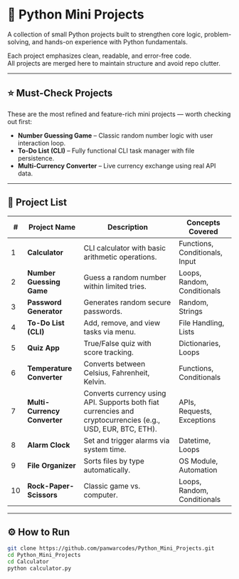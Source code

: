 # 🐍 Python Mini Projects

A collection of small Python projects built to strengthen core logic, problem-solving, and hands-on experience with Python fundamentals.

Each project emphasizes clean, readable, and error-free code.  
All projects are merged here to maintain structure and avoid repo clutter.

---

## ⭐ Must-Check Projects
These are the most refined and feature-rich mini projects — worth checking out first:
- **Number Guessing Game** – Classic random number logic with user interaction loop.
- **To-Do List (CLI)** – Fully functional CLI task manager with file persistence.
- **Multi-Currency Converter** – Live currency exchange using real API data.

---

## 📁 Project List

| # | Project Name | Description | Concepts Covered |
|---|---------------|--------------|------------------|
| 1 | **Calculator** | CLI calculator with basic arithmetic operations. | Functions, Conditionals, Input |
| 2 | **Number Guessing Game** | Guess a random number within limited tries. | Loops, Random, Conditionals |
| 3 | **Password Generator** | Generates random secure passwords. | Random, Strings |
| 4 | **To-Do List (CLI)** | Add, remove, and view tasks via menu. | File Handling, Lists |
| 5 | **Quiz App** | True/False quiz with score tracking. | Dictionaries, Loops |
| 6 | **Temperature Converter** | Converts between Celsius, Fahrenheit, Kelvin. | Functions, Conditionals |
| 7 | **Multi-Currency Converter** | Converts currency using API. Supports both fiat currencies and cryptocurrencies (e.g., USD, EUR, BTC, ETH).  | APIs, Requests, Exceptions |
| 8 | **Alarm Clock** | Set and trigger alarms via system time. | Datetime, Loops |
| 9 | **File Organizer** | Sorts files by type automatically. | OS Module, Automation |
| 10 | **Rock-Paper-Scissors** | Classic game vs. computer. | Loops, Random, Conditionals |

---

## ⚙️ How to Run
```bash
git clone https://github.com/panwarcodes/Python_Mini_Projects.git
cd Python_Mini_Projects
cd Calculator
python calculator.py
